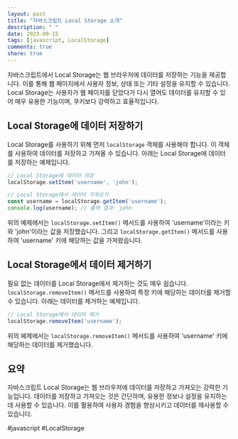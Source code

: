 ```yaml
---
layout: post
title: "자바스크립트 Local Storage 소개"
description: " "
date: 2023-09-15
tags: [javascript, LocalStorage]
comments: true
share: true
---
```


자바스크립트에서 Local Storage는 웹 브라우저에 데이터를 저장하는 기능을 제공합니다. 이를 통해 웹 페이지에서 사용자 정보, 상태 또는 기타 설정을 유지할 수 있습니다. Local Storage는 사용자가 웹 페이지를 닫았다가 다시 열어도 데이터를 유지할 수 있어 매우 유용한 기능이며, 쿠키보다 강력하고 효율적입니다.

## Local Storage에 데이터 저장하기

Local Storage를 사용하기 위해 먼저 `localStorage` 객체를 사용해야 합니다. 이 객체를 사용하여 데이터를 저장하고 가져올 수 있습니다. 아래는 Local Storage에 데이터를 저장하는 예제입니다.

```javascript
// Local Storage에 데이터 저장
localStorage.setItem('username', 'john');

// Local Storage에서 데이터 가져오기
const username = localStorage.getItem('username');
console.log(username); // 출력 결과: john
```

위의 예제에서는 `localStorage.setItem()` 메서드를 사용하여 'username'이라는 키와 'john'이라는 값을 저장했습니다. 그리고 `localStorage.getItem()` 메서드를 사용하여 'username' 키에 해당하는 값을 가져왔습니다.

## Local Storage에서 데이터 제거하기

필요 없는 데이터를 Local Storage에서 제거하는 것도 매우 쉽습니다. `localStorage.removeItem()` 메서드를 사용하여 특정 키에 해당하는 데이터를 제거할 수 있습니다. 아래는 데이터를 제거하는 예제입니다.

```javascript
// Local Storage에서 데이터 제거
localStorage.removeItem('username');
```

위의 예제에서는 `localStorage.removeItem()` 메서드를 사용하여 'username' 키에 해당하는 데이터를 제거했습니다.

## 요약

자바스크립트 Local Storage는 웹 브라우저에 데이터를 저장하고 가져오는 강력한 기능입니다. 데이터를 저장하고 가져오는 것은 간단하며, 유용한 정보나 설정을 유지하는 데 사용할 수 있습니다. 이를 활용하여 사용자 경험을 향상시키고 데이터를 재사용할 수 있습니다.

#javascript #LocalStorage